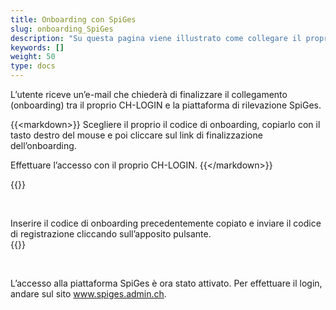 ```yaml
---
title: Onboarding con SpiGes
slug: onboarding_SpiGes
description: "Su questa pagina viene illustrato come collegare il proprio CH-LOGIN con SpiGes."
keywords: []
weight: 50
type: docs
---
```


L’utente riceve un’e-mail che chiederà di finalizzare il collegamento (onboarding) tra il proprio CH-LOGIN e la piattaforma di rilevazione SpiGes.

<!-- 1ere paire de colonnes -->

<div class="two_column">

<div class="left_col">
<!-- First column content goes here -->
{{&lt;markdown&gt;}}
Scegliere il proprio il codice di onboarding, copiarlo con il tasto destro del mouse e poi cliccare sul link di finalizzazione dell’onboarding.

Effettuare l’accesso con il proprio CH-LOGIN.
{{&lt;/markdown&gt;}}
</div>

<div class="right_col">
<!-- Second column content goes here -->
{{<insertImage image="mail_onboarding_de.png" class="edge max-w-90">}} 
</div>

</div>

 

<!-- Deuxième paire de colonnes -->

<div class="two_column">

<div class="left_col">
<!-- First column content goes here -->
Inserire il codice di onboarding precedentemente copiato e inviare il codice di registrazione cliccando sull’apposito pulsante. 
</div>

<div class="right_col">
<!-- Second column content goes here -->
{{<insertImage image="enregistrement.png" class="edge max-w-90">}}
</div>

</div>

  

L’accesso alla piattaforma SpiGes è ora stato attivato. Per effettuare il login, andare sul sito www.spiges.admin.ch.